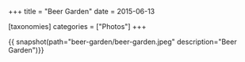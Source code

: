+++
title = "Beer Garden"
date = 2015-06-13

[taxonomies]
categories = ["Photos"]
+++

{{ snapshot(path="beer-garden/beer-garden.jpeg" description="Beer Garden")}}
